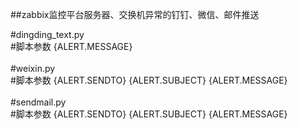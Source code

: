 ##zabbix监控平台服务器、交换机异常的钉钉、微信、邮件推送

#dingding_text.py<br>
#脚本参数  {ALERT.MESSAGE}<br>
<br>
#weixin.py<br>
#脚本参数  {ALERT.SENDTO}  {ALERT.SUBJECT}   {ALERT.MESSAGE}<br>
<br>
#sendmail.py<br>
#脚本参数  {ALERT.SENDTO}  {ALERT.SUBJECT}   {ALERT.MESSAGE}<br>

